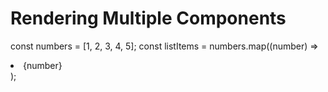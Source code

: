 # Rendering Multiple Components
const numbers = [1, 2, 3, 4, 5];
const listItems = numbers.map((number) =>
  <li>{number}</li>
);
